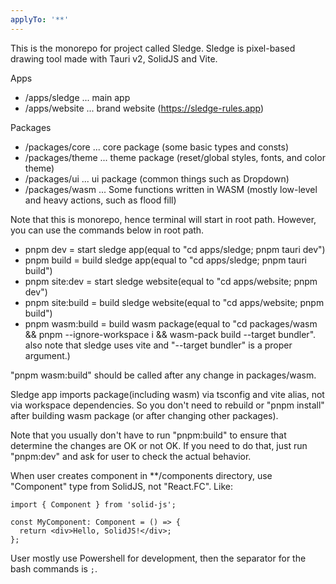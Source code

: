 ```yaml
---
applyTo: '**'
---
```


This is the monorepo for project called Sledge.
Sledge is pixel-based drawing tool made with Tauri v2, SolidJS and Vite.

Apps

- /apps/sledge ... main app
- /apps/website ... brand website (https://sledge-rules.app)

Packages

- /packages/core ... core package (some basic types and consts)
- /packages/theme ... theme package (reset/global styles, fonts, and color theme)
- /packages/ui ... ui package (common things such as Dropdown)
- /packages/wasm ... Some functions written in WASM (mostly low-level and heavy actions, such as flood fill)

Note that this is monorepo, hence terminal will start in root path.
However, you can use the commands below in root path.

- pnpm dev = start sledge app(equal to "cd apps/sledge; pnpm tauri dev")
- pnpm build = build sledge app(equal to "cd apps/sledge; pnpm tauri build")
- pnpm site:dev = start sledge website(equal to "cd apps/website; pnpm dev")
- pnpm site:build = build sledge website(equal to "cd apps/website; pnpm build")
- pnpm wasm:build = build wasm package(equal to "cd packages/wasm && pnpm --ignore-workspace i && wasm-pack build --target bundler". also note that sledge uses vite and "--target bundler" is a proper argument.)

"pnpm wasm:build" should be called after any change in packages/wasm.

Sledge app imports package(including wasm) via tsconfig and vite alias, not via workspace dependencies.
So you don't need to rebuild or "pnpm install" after building wasm package (or after changing other packages).

Note that you usually don't have to run "pnpm:build" to ensure that determine the changes are OK or not OK.
If you need to do that, just run "pnpm:dev" and ask for user to check the actual behavior.

When user creates component in \*\*/components directory, use "Component" type from SolidJS, not "React.FC".
Like:

```tsx
import { Component } from 'solid-js';

const MyComponent: Component = () => {
  return <div>Hello, SolidJS!</div>;
};
```

User mostly use Powershell for development, then the separator for the bash commands is `;`.

